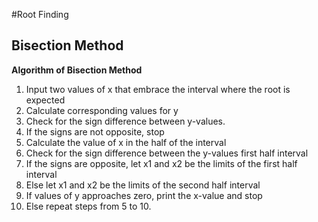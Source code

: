 #Root Finding

## Bisection Method
**Algorithm of Bisection Method**
1. Input two values of x that embrace the interval where the root is expected
2. Calculate corresponding values for y
3. Check for the sign difference between y-values.
4. If the signs are not opposite, stop
5. Calculate the value of x in the half of the interval
6. Check for the sign difference between the y-values first half interval 
7. If the signs are opposite, let x1 and x2 be the limits of the first half interval
8. Else let x1 and x2 be the limits of the second half interval
9. If values of y approaches zero, print the x-value and stop
10. Else repeat steps from 5 to 10.
